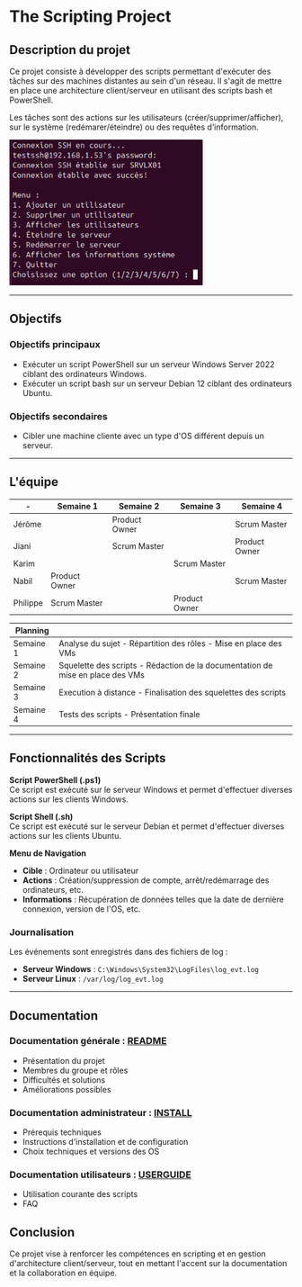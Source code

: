 
# The Scripting Project

## Description du projet

Ce projet consiste à développer des scripts permettant d'exécuter des tâches sur des machines distantes au sein d'un réseau. Il s'agit de mettre en place une architecture client/serveur en utilisant des scripts bash et PowerShell.

Les tâches sont des actions sur les utilisateurs (créer/supprimer/afficher), sur le système (redémarer/éteindre) ou des requêtes d’information.

![menulinux](https://github.com/WildCodeSchool/tssr-2405-p2-g1-Scripting/blob/main/Annexes/menulinux.png)

---

## Objectifs

### Objectifs principaux
- Exécuter un script PowerShell sur un serveur Windows Server 2022 ciblant des ordinateurs Windows.
- Exécuter un script bash sur un serveur Debian 12 ciblant des ordinateurs Ubuntu.

### Objectifs secondaires
- Cibler une machine cliente avec un type d'OS différent depuis un serveur.

---

## L'équipe

| - | Semaine 1 | Semaine 2 | Semaine 3 | Semaine 4 |
| --- | --- | --- | --- | --- |
| Jérôme | | Product Owner | | Scrum Master | |
| Jiani | | Scrum Master | | Product Owner |
| Karim | | | Scrum Master | | Product Owner |
| Nabil | Product Owner | | | Scrum Master |
| Philippe | Scrum Master | | Product Owner | |

| Planning | |
| --- | --- |
| Semaine 1 | Analyse du sujet - Répartition des rôles - Mise en place des VMs |
| Semaine 2 | Squelette des scripts - Rédaction de la documentation de mise en place des VMs |
| Semaine 3 | Execution à distance - Finalisation des squelettes des scripts | 
| Semaine 4 | Tests des scripts - Présentation finale |

---

## Fonctionnalités des Scripts

**Script PowerShell (.ps1)**  
Ce script est exécuté sur le serveur Windows et permet d'effectuer diverses actions sur les clients Windows.

**Script Shell (.sh)**  
Ce script est exécuté sur le serveur Debian et permet d'effectuer diverses actions sur les clients Ubuntu.

**Menu de Navigation**
- **Cible** : Ordinateur ou utilisateur
- **Actions** : Création/suppression de compte, arrêt/redémarrage des ordinateurs, etc.
- **Informations** : Récupération de données telles que la date de dernière connexion, version de l'OS, etc.

### Journalisation

Les événements sont enregistrés dans des fichiers de log :

- **Serveur Windows** : `C:\Windows\System32\LogFiles\log_evt.log`
- **Serveur Linux** : `/var/log/log_evt.log`

---

## Documentation

### Documentation générale : [README](https://github.com/WildCodeSchool/tssr-2405-p2-g1-Scripting/edit/main/README.md)
- Présentation du projet
- Membres du groupe et rôles
- Difficultés et solutions
- Améliorations possibles

### Documentation administrateur : [INSTALL](https://github.com/WildCodeSchool/tssr-2405-p2-g1-Scripting/edit/main/INSTALL.md)
- Prérequis techniques
- Instructions d'installation et de configuration
- Choix techniques et versions des OS

### Documentation utilisateurs : [USERGUIDE](https://github.com/WildCodeSchool/tssr-2405-p2-g1-Scripting/edit/main/USERGUIDE.md)
- Utilisation courante des scripts
- FAQ

## Conclusion

Ce projet vise à renforcer les compétences en scripting et en gestion d'architecture client/serveur, tout en mettant l'accent sur la documentation et la collaboration en équipe.
